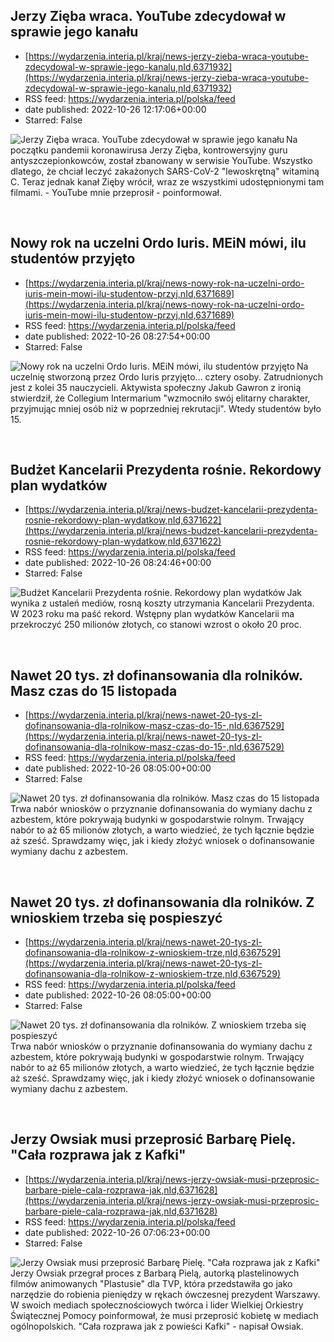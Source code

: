 ## Jerzy Zięba wraca. YouTube zdecydował w sprawie jego kanału
 - [https://wydarzenia.interia.pl/kraj/news-jerzy-zieba-wraca-youtube-zdecydowal-w-sprawie-jego-kanalu,nId,6371932](https://wydarzenia.interia.pl/kraj/news-jerzy-zieba-wraca-youtube-zdecydowal-w-sprawie-jego-kanalu,nId,6371932)
 - RSS feed: https://wydarzenia.interia.pl/polska/feed
 - date published: 2022-10-26 12:17:06+00:00
 - Starred: False

<p><a href="https://wydarzenia.interia.pl/kraj/news-jerzy-zieba-wraca-youtube-zdecydowal-w-sprawie-jego-kanalu,nId,6371932"><img align="left" alt="Jerzy Zięba wraca. YouTube zdecydował w sprawie jego kanału " src="https://i.iplsc.com/jerzy-zieba-wraca-youtube-zdecydowal-w-sprawie-jego-kanalu/000G970Y0GCCPIHV-C321.jpg" /></a>Na początku pandemii koronawirusa Jerzy Zięba, kontrowersyjny guru antyszczepionkowców, został zbanowany w serwisie YouTube. Wszystko dlatego, że chciał leczyć zakażonych SARS-CoV-2 &quot;lewoskrętną&quot; witaminą C. Teraz jednak kanał Zięby wrócił, wraz ze wszystkimi udostępnionymi tam filmami. - YouTube mnie przeprosił - poinformował.</p><br clear="all" />

## Nowy rok na uczelni Ordo Iuris. MEiN mówi, ilu studentów przyjęto
 - [https://wydarzenia.interia.pl/kraj/news-nowy-rok-na-uczelni-ordo-iuris-mein-mowi-ilu-studentow-przyj,nId,6371689](https://wydarzenia.interia.pl/kraj/news-nowy-rok-na-uczelni-ordo-iuris-mein-mowi-ilu-studentow-przyj,nId,6371689)
 - RSS feed: https://wydarzenia.interia.pl/polska/feed
 - date published: 2022-10-26 08:27:54+00:00
 - Starred: False

<p><a href="https://wydarzenia.interia.pl/kraj/news-nowy-rok-na-uczelni-ordo-iuris-mein-mowi-ilu-studentow-przyj,nId,6371689"><img align="left" alt="Nowy rok na uczelni Ordo Iuris. MEiN mówi, ilu studentów przyjęto" src="https://i.iplsc.com/nowy-rok-na-uczelni-ordo-iuris-mein-mowi-ilu-studentow-przyj/000DLJ5Y6W4TUR93-C321.jpg" /></a>Na uczelnię stworzoną przez Ordo Iuris przyjęto... cztery osoby. Zatrudnionych jest z kolei 35 nauczycieli. Aktywista społeczny Jakub Gawron z ironią stwierdził, że Collegium Intermarium &quot;wzmocniło swój elitarny charakter, przyjmując mniej osób niż w poprzedniej rekrutacji&quot;. Wtedy studentów było 15.</p><br clear="all" />

## Budżet Kancelarii Prezydenta rośnie. Rekordowy plan wydatków
 - [https://wydarzenia.interia.pl/kraj/news-budzet-kancelarii-prezydenta-rosnie-rekordowy-plan-wydatkow,nId,6371622](https://wydarzenia.interia.pl/kraj/news-budzet-kancelarii-prezydenta-rosnie-rekordowy-plan-wydatkow,nId,6371622)
 - RSS feed: https://wydarzenia.interia.pl/polska/feed
 - date published: 2022-10-26 08:24:46+00:00
 - Starred: False

<p><a href="https://wydarzenia.interia.pl/kraj/news-budzet-kancelarii-prezydenta-rosnie-rekordowy-plan-wydatkow,nId,6371622"><img align="left" alt="Budżet Kancelarii Prezydenta rośnie. Rekordowy plan wydatków" src="https://i.iplsc.com/budzet-kancelarii-prezydenta-rosnie-rekordowy-plan-wydatkow/000F82TKHSLL9ECF-C321.jpg" /></a>Jak wynika z ustaleń mediów, rosną koszty utrzymania Kancelarii Prezydenta. W 2023 roku ma paść rekord. Wstępny plan wydatków Kancelarii ma przekroczyć 250 milionów złotych, co stanowi wzrost o około 20 proc. </p><br clear="all" />

## Nawet 20 tys. zł dofinansowania dla rolników. Masz czas do 15 listopada
 - [https://wydarzenia.interia.pl/kraj/news-nawet-20-tys-zl-dofinansowania-dla-rolnikow-masz-czas-do-15-,nId,6367529](https://wydarzenia.interia.pl/kraj/news-nawet-20-tys-zl-dofinansowania-dla-rolnikow-masz-czas-do-15-,nId,6367529)
 - RSS feed: https://wydarzenia.interia.pl/polska/feed
 - date published: 2022-10-26 08:05:00+00:00
 - Starred: False

<p><a href="https://wydarzenia.interia.pl/kraj/news-nawet-20-tys-zl-dofinansowania-dla-rolnikow-masz-czas-do-15-,nId,6367529"><img align="left" alt="Nawet 20 tys. zł dofinansowania dla rolników. Masz czas do 15 listopada" src="https://i.iplsc.com/nawet-20-tys-zl-dofinansowania-dla-rolnikow-masz-czas-do-15/000G95I8GCDU6D98-C321.jpg" /></a>Trwa nabór wniosków o przyznanie dofinansowania do wymiany dachu z azbestem, które pokrywają budynki w gospodarstwie rolnym. Trwający nabór to aż 65 milionów złotych, a warto wiedzieć, że tych łącznie będzie aż sześć. Sprawdzamy więc, jak i kiedy złożyć wniosek o dofinansowanie wymiany dachu z azbestem. </p><br clear="all" />

## Nawet 20 tys. zł dofinansowania dla rolników. Z wnioskiem trzeba się pospieszyć
 - [https://wydarzenia.interia.pl/kraj/news-nawet-20-tys-zl-dofinansowania-dla-rolnikow-z-wnioskiem-trze,nId,6367529](https://wydarzenia.interia.pl/kraj/news-nawet-20-tys-zl-dofinansowania-dla-rolnikow-z-wnioskiem-trze,nId,6367529)
 - RSS feed: https://wydarzenia.interia.pl/polska/feed
 - date published: 2022-10-26 08:05:00+00:00
 - Starred: False

<p><a href="https://wydarzenia.interia.pl/kraj/news-nawet-20-tys-zl-dofinansowania-dla-rolnikow-z-wnioskiem-trze,nId,6367529"><img align="left" alt="Nawet 20 tys. zł dofinansowania dla rolników. Z wnioskiem trzeba się pospieszyć " src="https://i.iplsc.com/nawet-20-tys-zl-dofinansowania-dla-rolnikow-z-wnioskiem-trze/000G95I8GCDU6D98-C321.jpg" /></a>Trwa nabór wniosków o przyznanie dofinansowania do wymiany dachu z azbestem, które pokrywają budynki w gospodarstwie rolnym. Trwający nabór to aż 65 milionów złotych, a warto wiedzieć, że tych łącznie będzie aż sześć. Sprawdzamy więc, jak i kiedy złożyć wniosek o dofinansowanie wymiany dachu z azbestem. </p><br clear="all" />

## Jerzy Owsiak musi przeprosić Barbarę Pielę. "Cała rozprawa jak z Kafki"
 - [https://wydarzenia.interia.pl/kraj/news-jerzy-owsiak-musi-przeprosic-barbare-piele-cala-rozprawa-jak,nId,6371628](https://wydarzenia.interia.pl/kraj/news-jerzy-owsiak-musi-przeprosic-barbare-piele-cala-rozprawa-jak,nId,6371628)
 - RSS feed: https://wydarzenia.interia.pl/polska/feed
 - date published: 2022-10-26 07:06:23+00:00
 - Starred: False

<p><a href="https://wydarzenia.interia.pl/kraj/news-jerzy-owsiak-musi-przeprosic-barbare-piele-cala-rozprawa-jak,nId,6371628"><img align="left" alt="Jerzy Owsiak musi przeprosić Barbarę Pielę. &quot;Cała rozprawa jak z Kafki&quot;" src="https://i.iplsc.com/jerzy-owsiak-musi-przeprosic-barbare-piele-cala-rozprawa-jak/000G95D2Q1XME113-C321.jpg" /></a>Jerzy Owsiak przegrał proces z Barbarą Pielą, autorką plastelinowych filmów animowanych &quot;Plastusie&quot; dla TVP, która przedstawiła go jako narzędzie do robienia pieniędzy w rękach ówczesnej prezydent Warszawy. W swoich mediach społecznościowych twórca i lider Wielkiej Orkiestry Świątecznej Pomocy poinformował, że musi przeprosić kobietę w mediach ogólnopolskich. &quot;Cała rozprawa jak z powieści Kafki&quot; - napisał Owsiak.</p><br clear="all" />

